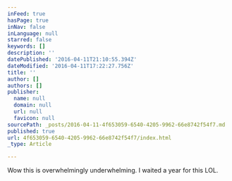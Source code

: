 ```yaml
---
inFeed: true
hasPage: true
inNav: false
inLanguage: null
starred: false
keywords: []
description: ''
datePublished: '2016-04-11T21:10:55.394Z'
dateModified: '2016-04-11T17:22:27.756Z'
title: ''
author: []
authors: []
publisher:
  name: null
  domain: null
  url: null
  favicon: null
sourcePath: _posts/2016-04-11-4f653059-6540-4205-9962-66e8742f54f7.md
published: true
url: 4f653059-6540-4205-9962-66e8742f54f7/index.html
_type: Article

---
```

Wow this is overwhelmingly underwhelming. I waited a year for this LOL.